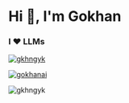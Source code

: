 <h1>Hi 👋, I'm Gokhan</h1>
<h3>I ❤️ LLMs </h3>


<p align="left"> <a href="https://github.com/ryo-ma/github-profile-trophy"><img src="https://github-profile-trophy.vercel.app/?username=gkhngyk" alt="gkhngyk" /></a> </p>

<p align="left"> <a href="https://twitter.com/gokhanai" target="blank"><img src="https://img.shields.io/twitter/follow/gkhngyk?logo=twitter&style=for-the-badge" alt="gokhanai" /></a> </p>

<p><img align="center" src="https://github-readme-streak-stats.herokuapp.com/?user=gkhngyk&" alt="gkhngyk" /></p>

